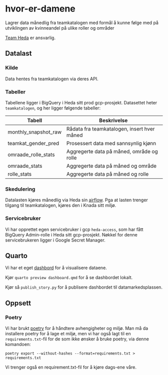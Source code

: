 # hvor-er-damene
Lagrer data månedlig fra teamkatalogen med formål å kunne følge med på utviklingen av kvinneandel på ulike roller og områder

[Team Heda](https://teamkatalog.nav.no/team/1ae1604f-1007-4846-9cea-0153a0ad7c8c) er ansvarlig.

## Datalast
### Kilde
Data hentes fra teamkatalogen via deres API.

### Tabeller
Tabellene ligger i BigQuery i Heda sitt prod gcp-prosjekt. Datasettet heter `teamkatalogen`, og her ligger følgende tabeller:

| Tabell               | Beskrivelse                                 |
|----------------------|---------------------------------------------|
| monthly_snapshot_raw | Rådata fra teamkatalogen, insert hver måned |
| teamkat_gender_pred | Prosessert data med sannsynlig kjønn        |
| omraade_rolle_stats | Aggregerte data på måned, område og rolle   |
| omraade_stats | Aggregerte data på måned og område          |
| rolle_stats | Aggregerte data på måned og rolle           |


### Skedulering
Datalasten kjøres månedlig via Heda sin [airflow](https://heda.airflow.knada.io/).
Pga at lasten trenger tilgang til teamkatalogen, kjøres den i Knada sitt miljø.

### Servicebruker
Vi har opprettet egen servicebruker i gcp `heda-access`, som har fått BigQuery Admin-rolle i Heda sitt gcp-prosjekt. Nøkkel for denne servicebrukeren ligger i Google Secret Manager.

## Quarto
Vi har et eget [dashbord](https://data.ansatt.nav.no/story/7ea943c9-ae07-4d75-9b65-d775c05230dc) for å visualisere dataene.

Kjør `quarto preview dashboard.qmd` for å se dashbordet lokalt.

Kjør så `publish_story.py` for å publisere dashbordet til datamarkedsplassen.
## Oppsett

### Poetry
Vi har brukt [poetry](https://python-poetry.org/) for å håndtere avhengigheter og miljø. 
Man må da installere poetry for å lage et miljø, men vi har også lagt til en `requirements.txt`-fil for de som ikke ønsker å bruke poetry, via denne komandoen:

``poetry export --without-hashes --format=requirements.txt > requirements.txt``

Vi trenger også en requirement.txt-fil for å kjøre dags-ene våre.